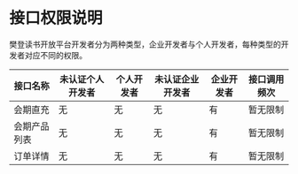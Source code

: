 # 接口权限说明 #
樊登读书开放平台开发者分为两种类型，企业开发者与个人开发者，每种类型的开发者对应不同的权限。

| 接口名称     | 未认证个人开发者 | 个人开发者 | 未认证企业开发者 | 企业开发者 | 接口调用频次 |
| ------------ | ---------------- | ---------- | ---------------- | ---------- | ------------ |
| 会期直充     | 无               | 无         | 无               | 有         | 暂无限制     |
| 会期产品列表 | 无               | 无         | 无               | 有         | 暂无限制     |
| 订单详情     | 无               | 无         | 无               | 有         | 暂无限制     |
